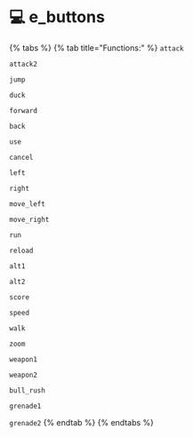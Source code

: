 # 💻 e\_buttons

{% tabs %}
{% tab title="Functions:" %}
`attack`

`attack2`

`jump`

`duck`

`forward`

`back`

`use`

`cancel`

`left`

`right`

`move_left`

`move_right`

`run`

`reload`

`alt1`

`alt2`

`score`

`speed`

`walk`

`zoom`

`weapon1`

`weapon2`

`bull_rush`

`grenade1`

`grenade2`
{% endtab %}
{% endtabs %}
